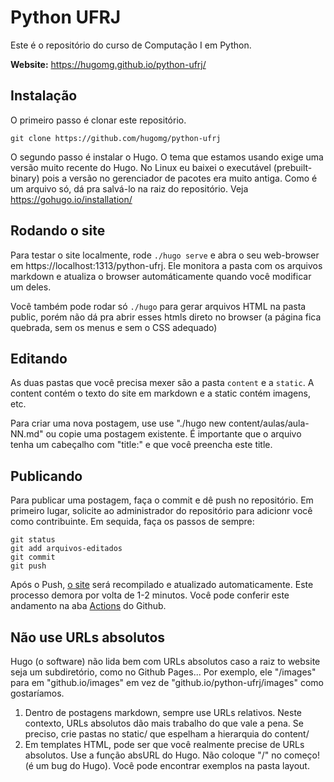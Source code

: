 Python UFRJ
===========

Este é o repositório do curso de Computação I em Python.

**Website:** https://hugomg.github.io/python-ufrj/

Instalação
----------

O primeiro passo é clonar este repositório.

```
git clone https://github.com/hugomg/python-ufrj
```

O segundo passo é instalar o Hugo. O tema que estamos usando exige uma versão
muito recente do Hugo. No Linux eu baixei o executável (prebuilt-binary) pois
a versão no gerenciador de pacotes era muito antiga. Como é um arquivo só, dá
pra salvá-lo na raiz do repositório. Veja https://gohugo.io/installation/

Rodando o site
--------------

Para testar o site localmente, rode `./hugo serve` e abra o seu web-browser
em https://localhost:1313/python-ufrj. Ele monitora a pasta com os arquivos
markdown e atualiza o browser automáticamente quando você modificar um deles.

Você também pode rodar só `./hugo` para gerar arquivos HTML na pasta public,
porém não dá pra abrir esses htmls direto no browser (a página fica quebrada,
sem os menus e sem o CSS adequado)


Editando
--------

As duas pastas que você precisa mexer são a pasta `content` e a `static`.
A content contém o texto do site em markdown e a static contém imagens, etc.

Para criar uma nova postagem, use use "./hugo new content/aulas/aula-NN.md"
ou copie uma postagem existente. É importante que o arquivo tenha um cabeçalho
com "title:" e que você preencha este title.


Publicando
----------

Para publicar uma postagem, faça o commit e dê push no repositório.
Em primeiro lugar, solicite ao administrador do repositório para adicionr
você como contribuinte. Em sequida, faça os passos de sempre:

```
git status
git add arquivos-editados
git commit
git push
```

Após o Push, [o site](https://hugomg.github.io/python-ufrj/) será recompilado
e atualizado automaticamente. Este processo demora por volta de 1-2 minutos.
Você pode conferir este andamento na aba
[Actions](https://github.com/hugomg/python-ufrj/actions) do Github.


Não use URLs absolutos
----------------------

Hugo (o software) não lida bem com URLs absolutos caso a raiz to website seja
um subdiretório, como no Github Pages... Por exemplo, ele "/images" para em
"github.io/images" em vez de "github.io/python-ufrj/images" como gostaríamos.

1. Dentro de postagens markdown, sempre use URLs relativos.
   Neste contexto, URLs absolutos dão mais trabalho do que vale a pena.
   Se preciso, crie pastas no static/ que espelham a hierarquia do content/
2. Em templates HTML, pode ser que você realmente precise de URLs absolutos.
   Use a função absURL do Hugo. Não coloque "/" no começo! (é um bug do Hugo).
   Você pode encontrar exemplos na pasta layout.

